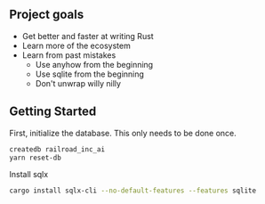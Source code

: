 ## Project goals
- Get better and faster at writing Rust
- Learn more of the ecosystem
- Learn from past mistakes
    - Use anyhow from the beginning
    - Use sqlite from the beginning
    - Don't unwrap willy nilly 


## Getting Started

First, initialize the database. This only needs to be done once.
```bash
createdb railroad_inc_ai
yarn reset-db
```

Install sqlx
```bash
cargo install sqlx-cli --no-default-features --features sqlite
```
